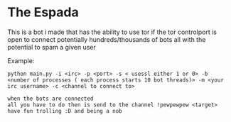 <h1> The Espada </h1>

<span>

This is a bot i made that has the ability to use tor if the tor controlport is open to connect potentially hundreds/thousands of bots
all with the potential to spam a given user

Example:

	python main.py -i <irc> -p <port> -s < usessl either 1 or 0> -b <number of processes ( each process starts 10 bot threads)> -m <your irc username> -c <channel to connect to>

	when the bots are connected
	all you have to do then is send to the channel !pewpewpew <target>
	have fun trolling :D and being a nob


</span>

